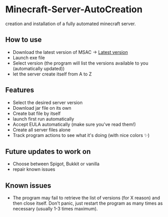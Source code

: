 # Minecraft-Server-AutoCreation
creation and installation of a fully automated minecraft server.

## How to use
- Download the latest version of MSAC -> [Latest version](https://github.com/kerogs/Minecraft-Server-AutoCreation/releases/latest)
- Launch exe file
- Select version (the program will list the versions available to you (automatically updated))
- let the server create itself from A to Z

## Features
- Select the desired server version
- Download jar file on its own
- Create bat file by itself
- launch first run automatically
- Accept EULA automatically (make sure you've read them!)
- Create all server files alone
- Track program actions to see what it's doing (with nice colors ✨)

## Future updates to work on
- Choose between Spigot, Bukkit or vanilla
- repair known issues

## Known issues
- The program may fail to retrieve the list of versions (for X reason) and then close itself. Don't panic, just restart the program as many times as necessary (usually 1-3 times maximum).